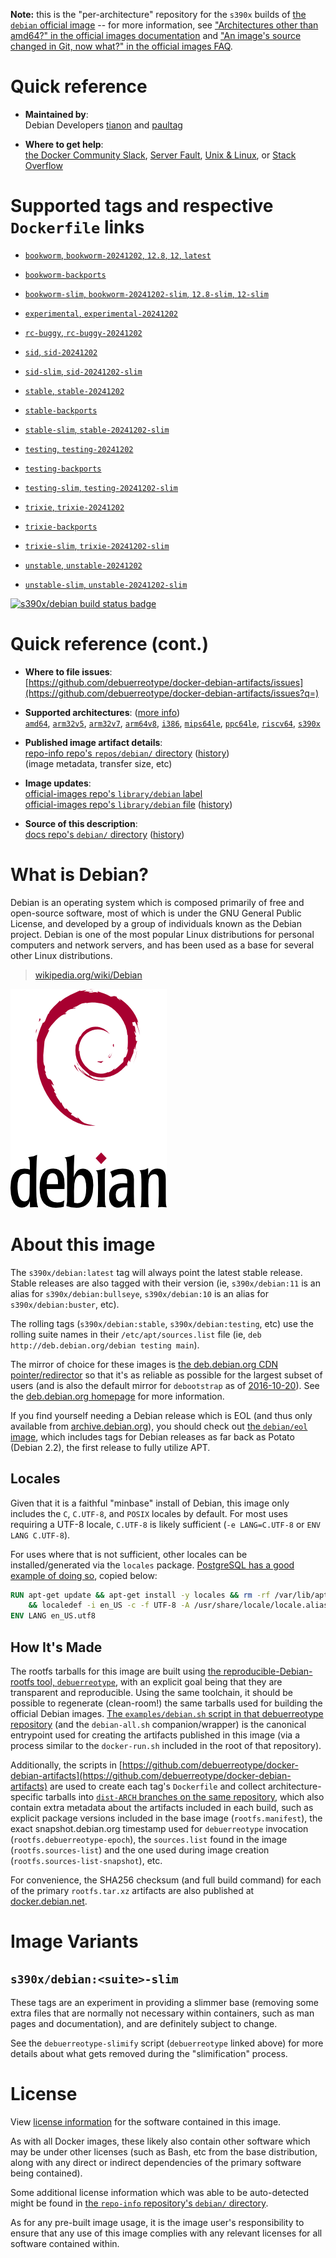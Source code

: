<!--

********************************************************************************

WARNING:

    DO NOT EDIT "debian/README.md"

    IT IS AUTO-GENERATED

    (from the other files in "debian/" combined with a set of templates)

********************************************************************************

-->

**Note:** this is the "per-architecture" repository for the `s390x` builds of [the `debian` official image](https://hub.docker.com/_/debian) -- for more information, see ["Architectures other than amd64?" in the official images documentation](https://github.com/docker-library/official-images#architectures-other-than-amd64) and ["An image's source changed in Git, now what?" in the official images FAQ](https://github.com/docker-library/faq#an-images-source-changed-in-git-now-what).

# Quick reference

-	**Maintained by**:  
	Debian Developers [tianon](https://qa.debian.org/developer.php?login=tianon) and [paultag](https://qa.debian.org/developer.php?login=paultag)

-	**Where to get help**:  
	[the Docker Community Slack](https://dockr.ly/comm-slack), [Server Fault](https://serverfault.com/help/on-topic), [Unix & Linux](https://unix.stackexchange.com/help/on-topic), or [Stack Overflow](https://stackoverflow.com/help/on-topic)

# Supported tags and respective `Dockerfile` links

-	[`bookworm`, `bookworm-20241202`, `12.8`, `12`, `latest`](https://github.com/debuerreotype/docker-debian-artifacts/blob/0ac241a341c334da5e25bda1c123a1b13acb8d2b/bookworm/oci/index.json)

-	[`bookworm-backports`](https://github.com/debuerreotype/docker-debian-artifacts/blob/0ac241a341c334da5e25bda1c123a1b13acb8d2b/bookworm/backports/Dockerfile)

-	[`bookworm-slim`, `bookworm-20241202-slim`, `12.8-slim`, `12-slim`](https://github.com/debuerreotype/docker-debian-artifacts/blob/0ac241a341c334da5e25bda1c123a1b13acb8d2b/bookworm/slim/oci/index.json)

-	[`experimental`, `experimental-20241202`](https://github.com/debuerreotype/docker-debian-artifacts/blob/0ac241a341c334da5e25bda1c123a1b13acb8d2b/experimental/Dockerfile)

-	[`rc-buggy`, `rc-buggy-20241202`](https://github.com/debuerreotype/docker-debian-artifacts/blob/0ac241a341c334da5e25bda1c123a1b13acb8d2b/rc-buggy/Dockerfile)

-	[`sid`, `sid-20241202`](https://github.com/debuerreotype/docker-debian-artifacts/blob/0ac241a341c334da5e25bda1c123a1b13acb8d2b/sid/oci/index.json)

-	[`sid-slim`, `sid-20241202-slim`](https://github.com/debuerreotype/docker-debian-artifacts/blob/0ac241a341c334da5e25bda1c123a1b13acb8d2b/sid/slim/oci/index.json)

-	[`stable`, `stable-20241202`](https://github.com/debuerreotype/docker-debian-artifacts/blob/0ac241a341c334da5e25bda1c123a1b13acb8d2b/stable/oci/index.json)

-	[`stable-backports`](https://github.com/debuerreotype/docker-debian-artifacts/blob/0ac241a341c334da5e25bda1c123a1b13acb8d2b/stable/backports/Dockerfile)

-	[`stable-slim`, `stable-20241202-slim`](https://github.com/debuerreotype/docker-debian-artifacts/blob/0ac241a341c334da5e25bda1c123a1b13acb8d2b/stable/slim/oci/index.json)

-	[`testing`, `testing-20241202`](https://github.com/debuerreotype/docker-debian-artifacts/blob/0ac241a341c334da5e25bda1c123a1b13acb8d2b/testing/oci/index.json)

-	[`testing-backports`](https://github.com/debuerreotype/docker-debian-artifacts/blob/0ac241a341c334da5e25bda1c123a1b13acb8d2b/testing/backports/Dockerfile)

-	[`testing-slim`, `testing-20241202-slim`](https://github.com/debuerreotype/docker-debian-artifacts/blob/0ac241a341c334da5e25bda1c123a1b13acb8d2b/testing/slim/oci/index.json)

-	[`trixie`, `trixie-20241202`](https://github.com/debuerreotype/docker-debian-artifacts/blob/0ac241a341c334da5e25bda1c123a1b13acb8d2b/trixie/oci/index.json)

-	[`trixie-backports`](https://github.com/debuerreotype/docker-debian-artifacts/blob/0ac241a341c334da5e25bda1c123a1b13acb8d2b/trixie/backports/Dockerfile)

-	[`trixie-slim`, `trixie-20241202-slim`](https://github.com/debuerreotype/docker-debian-artifacts/blob/0ac241a341c334da5e25bda1c123a1b13acb8d2b/trixie/slim/oci/index.json)

-	[`unstable`, `unstable-20241202`](https://github.com/debuerreotype/docker-debian-artifacts/blob/0ac241a341c334da5e25bda1c123a1b13acb8d2b/unstable/oci/index.json)

-	[`unstable-slim`, `unstable-20241202-slim`](https://github.com/debuerreotype/docker-debian-artifacts/blob/0ac241a341c334da5e25bda1c123a1b13acb8d2b/unstable/slim/oci/index.json)

[![s390x/debian build status badge](https://img.shields.io/jenkins/s/https/doi-janky.infosiftr.net/job/multiarch/job/s390x/job/debian.svg?label=s390x/debian%20%20build%20job)](https://doi-janky.infosiftr.net/job/multiarch/job/s390x/job/debian/)

# Quick reference (cont.)

-	**Where to file issues**:  
	[https://github.com/debuerreotype/docker-debian-artifacts/issues](https://github.com/debuerreotype/docker-debian-artifacts/issues?q=)

-	**Supported architectures**: ([more info](https://github.com/docker-library/official-images#architectures-other-than-amd64))  
	[`amd64`](https://hub.docker.com/r/amd64/debian/), [`arm32v5`](https://hub.docker.com/r/arm32v5/debian/), [`arm32v7`](https://hub.docker.com/r/arm32v7/debian/), [`arm64v8`](https://hub.docker.com/r/arm64v8/debian/), [`i386`](https://hub.docker.com/r/i386/debian/), [`mips64le`](https://hub.docker.com/r/mips64le/debian/), [`ppc64le`](https://hub.docker.com/r/ppc64le/debian/), [`riscv64`](https://hub.docker.com/r/riscv64/debian/), [`s390x`](https://hub.docker.com/r/s390x/debian/)

-	**Published image artifact details**:  
	[repo-info repo's `repos/debian/` directory](https://github.com/docker-library/repo-info/blob/master/repos/debian) ([history](https://github.com/docker-library/repo-info/commits/master/repos/debian))  
	(image metadata, transfer size, etc)

-	**Image updates**:  
	[official-images repo's `library/debian` label](https://github.com/docker-library/official-images/issues?q=label%3Alibrary%2Fdebian)  
	[official-images repo's `library/debian` file](https://github.com/docker-library/official-images/blob/master/library/debian) ([history](https://github.com/docker-library/official-images/commits/master/library/debian))

-	**Source of this description**:  
	[docs repo's `debian/` directory](https://github.com/docker-library/docs/tree/master/debian) ([history](https://github.com/docker-library/docs/commits/master/debian))

# What is Debian?

Debian is an operating system which is composed primarily of free and open-source software, most of which is under the GNU General Public License, and developed by a group of individuals known as the Debian project. Debian is one of the most popular Linux distributions for personal computers and network servers, and has been used as a base for several other Linux distributions.

> [wikipedia.org/wiki/Debian](https://en.wikipedia.org/wiki/Debian)

![logo](https://raw.githubusercontent.com/docker-library/docs/b449be7df57e9ed9086bb5821bfb5d6cdc5d67a4/debian/logo.png)

# About this image

The `s390x/debian:latest` tag will always point the latest stable release. Stable releases are also tagged with their version (ie, `s390x/debian:11` is an alias for `s390x/debian:bullseye`, `s390x/debian:10` is an alias for `s390x/debian:buster`, etc).

The rolling tags (`s390x/debian:stable`, `s390x/debian:testing`, etc) use the rolling suite names in their `/etc/apt/sources.list` file (ie, `deb http://deb.debian.org/debian testing main`).

The mirror of choice for these images is [the deb.debian.org CDN pointer/redirector](https://deb.debian.org) so that it's as reliable as possible for the largest subset of users (and is also the default mirror for `debootstrap` as of [2016-10-20](https://anonscm.debian.org/cgit/d-i/debootstrap.git/commit/?id=9e8bc60ad1ccf3a25ce7890526b70059f3e770de)). See the [deb.debian.org homepage](https://deb.debian.org) for more information.

If you find yourself needing a Debian release which is EOL (and thus only available from [archive.debian.org](http://archive.debian.org)), you should check out [the `debian/eol` image](https://hub.docker.com/r/debian/eol/), which includes tags for Debian releases as far back as Potato (Debian 2.2), the first release to fully utilize APT.

## Locales

Given that it is a faithful "minbase" install of Debian, this image only includes the `C`, `C.UTF-8`, and `POSIX` locales by default. For most uses requiring a UTF-8 locale, `C.UTF-8` is likely sufficient (`-e LANG=C.UTF-8` or `ENV LANG C.UTF-8`).

For uses where that is not sufficient, other locales can be installed/generated via the `locales` package. [PostgreSQL has a good example of doing so](https://github.com/docker-library/postgres/blob/69bc540ecfffecce72d49fa7e4a46680350037f9/9.6/Dockerfile#L21-L24), copied below:

```dockerfile
RUN apt-get update && apt-get install -y locales && rm -rf /var/lib/apt/lists/* \
	&& localedef -i en_US -c -f UTF-8 -A /usr/share/locale/locale.alias en_US.UTF-8
ENV LANG en_US.utf8
```

## How It's Made

The rootfs tarballs for this image are built using [the reproducible-Debian-rootfs tool, `debuerreotype`](https://github.com/debuerreotype/debuerreotype), with an explicit goal being that they are transparent and reproducible. Using the same toolchain, it should be possible to regenerate (clean-room!) the same tarballs used for building the official Debian images. [The `examples/debian.sh` script in that debuerreotype repository](https://github.com/debuerreotype/debuerreotype/blob/master/examples/debian.sh) (and the `debian-all.sh` companion/wrapper) is the canonical entrypoint used for creating the artifacts published in this image (via a process similar to the `docker-run.sh` included in the root of that repository).

Additionally, the scripts in [https://github.com/debuerreotype/docker-debian-artifacts](https://github.com/debuerreotype/docker-debian-artifacts) are used to create each tag's `Dockerfile` and collect architecture-specific tarballs into [`dist-ARCH` branches on the same repository](https://github.com/debuerreotype/docker-debian-artifacts/branches), which also contain extra metadata about the artifacts included in each build, such as explicit package versions included in the base image (`rootfs.manifest`), the exact snapshot.debian.org timestamp used for `debuerreotype` invocation (`rootfs.debuerreotype-epoch`), the `sources.list` found in the image (`rootfs.sources-list`) and the one used during image creation (`rootfs.sources-list-snapshot`), etc.

For convenience, the SHA256 checksum (and full build command) for each of the primary `rootfs.tar.xz` artifacts are also published at [docker.debian.net](https://docker.debian.net/).

# Image Variants

## `s390x/debian:<suite>-slim`

These tags are an experiment in providing a slimmer base (removing some extra files that are normally not necessary within containers, such as man pages and documentation), and are definitely subject to change.

See the `debuerreotype-slimify` script (`debuerreotype` linked above) for more details about what gets removed during the "slimification" process.

# License

View [license information](https://www.debian.org/social_contract#guidelines) for the software contained in this image.

As with all Docker images, these likely also contain other software which may be under other licenses (such as Bash, etc from the base distribution, along with any direct or indirect dependencies of the primary software being contained).

Some additional license information which was able to be auto-detected might be found in [the `repo-info` repository's `debian/` directory](https://github.com/docker-library/repo-info/tree/master/repos/debian).

As for any pre-built image usage, it is the image user's responsibility to ensure that any use of this image complies with any relevant licenses for all software contained within.

